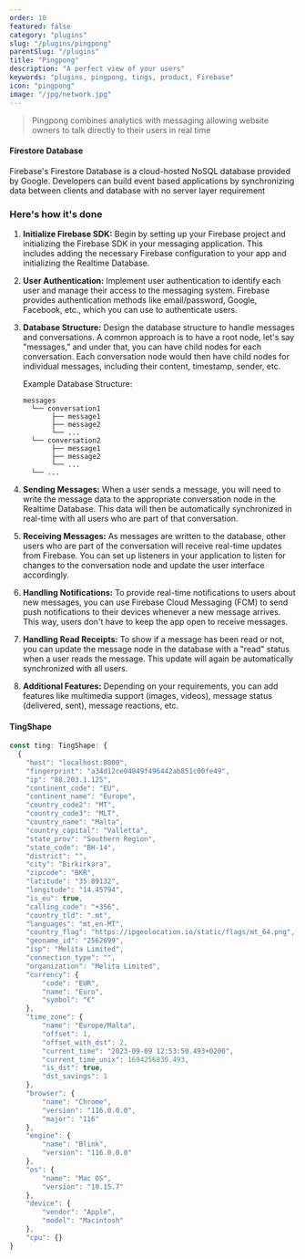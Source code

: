 ```yaml
---
order: 10
featured: false
category: "plugins"
slug: "/plugins/pingpong"
parentSlug: "/plugins"
title: "Pingpong"
description: "A perfect view of your users"
keywords: "plugins, pingpong, tings, product, Firebase"
icon: "pingpong"
image: "/jpg/network.jpg"
---
```

> Pingpong combines analytics with messaging allowing website owners to talk directly to their users in real time

#### Firestore Database

Firebase's Firestore Database is a cloud-hosted NoSQL database provided by Google. Developers can build event based applications by synchronizing data between clients and database with no server layer requirement

### Here's how it's done

1. **Initialize Firebase SDK:** Begin by setting up your Firebase project and initializing the Firebase SDK in your messaging application. This includes adding the necessary Firebase configuration to your app and initializing the Realtime Database.

2. **User Authentication:** Implement user authentication to identify each user and manage their access to the messaging system. Firebase provides authentication methods like email/password, Google, Facebook, etc., which you can use to authenticate users.

3. **Database Structure:** Design the database structure to handle messages and conversations. A common approach is to have a root node, let's say "messages," and under that, you can have child nodes for each conversation. Each conversation node would then have child nodes for individual messages, including their content, timestamp, sender, etc.

   Example Database Structure:
   ```
   messages
     └── conversation1
          ├── message1
          ├── message2
          └── ...
     └── conversation2
          ├── message1
          ├── message2
          └── ...
     └── ...
   ```

4. **Sending Messages:** When a user sends a message, you will need to write the message data to the appropriate conversation node in the Realtime Database. This data will then be automatically synchronized in real-time with all users who are part of that conversation.

5. **Receiving Messages:** As messages are written to the database, other users who are part of the conversation will receive real-time updates from Firebase. You can set up listeners in your application to listen for changes to the conversation node and update the user interface accordingly.

6. **Handling Notifications:** To provide real-time notifications to users about new messages, you can use Firebase Cloud Messaging (FCM) to send push notifications to their devices whenever a new message arrives. This way, users don't have to keep the app open to receive messages.

7. **Handling Read Receipts:** To show if a message has been read or not, you can update the message node in the database with a "read" status when a user reads the message. This update will again be automatically synchronized with all users.

8. **Additional Features:** Depending on your requirements, you can add features like multimedia support (images, videos), message status (delivered, sent), message reactions, etc.

#### TingShape

```javascript
const ting: TingShape: {
  {
    "host": "localhost:8000",
    "fingerprint": "a34d12ce04049f496442ab851c00fe49",
    "ip": "88.203.1.125",
    "continent_code": "EU",
    "continent_name": "Europe",
    "country_code2": "MT",
    "country_code3": "MLT",
    "country_name": "Malta",
    "country_capital": "Valletta",
    "state_prov": "Southern Region",
    "state_code": "BH-14",
    "district": "",
    "city": "Birkirkara",
    "zipcode": "BKR",
    "latitude": "35.89132",
    "longitude": "14.45794",
    "is_eu": true,
    "calling_code": "+356",
    "country_tld": ".mt",
    "languages": "mt,en-MT",
    "country_flag": "https://ipgeolocation.io/static/flags/mt_64.png",
    "geoname_id": "2562699",
    "isp": "Melita Limited",
    "connection_type": "",
    "organization": "Melita Limited",
    "currency": {
        "code": "EUR",
        "name": "Euro",
        "symbol": "€"
    },
    "time_zone": {
        "name": "Europe/Malta",
        "offset": 1,
        "offset_with_dst": 2,
        "current_time": "2023-09-09 12:53:50.493+0200",
        "current_time_unix": 1694256830.493,
        "is_dst": true,
        "dst_savings": 1
    },
    "browser": {
        "name": "Chrome",
        "version": "116.0.0.0",
        "major": "116"
    },
    "engine": {
        "name": "Blink",
        "version": "116.0.0.0"
    },
    "os": {
        "name": "Mac OS",
        "version": "10.15.7"
    },
    "device": {
        "vendor": "Apple",
        "model": "Macintosh"
    },
    "cpu": {}
}
```